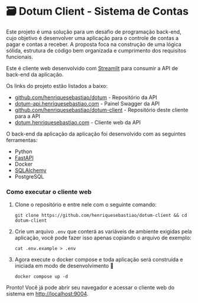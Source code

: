 # 🗃️ Dotum Client - Sistema de Contas

Este projeto é uma solução para um desafio de programação back-end, cujo objetivo é desenvolver uma aplicação para o controle de contas a pagar e contas a receber. A proposta foca na construção de uma lógica sólida, estrutura de código bem organizada e cumprimento dos requisitos funcionais.

Este é cliente web desenvolvido com [Streamlit](https://streamlit.io/) para consumir a API de back-end da aplicação.

Os links do projeto estão listados a baixo:

- [github.com/henriquesebastiao/dotum](https://github.com/henriquesebastiao/dotum) - Repositório da API
- [dotum-api.henriquesebastiao.com](https://dotum-api.henriquesebastiao.com) - Painel Swagger da API
- [github.com/henriquesebastiao/dotum-client](https://github.com/henriquesebastiao/dotum-client) - Repositório deste cliente para a API
- [dotum.henriquesebastiao.com](https://dotum.henriquesebastiao.com) - Cliente web da API

O back-end da aplicação da aplicação foi desenvolvido com as seguintes ferramentas:

- Python
- [FastAPI](https://fastapi.tiangolo.com/)
- Docker
- [SQLAlchemy](https://www.sqlalchemy.org/)
- PostgreSQL

### Como executar o cliente web

1. Clone o repositório e entre nele com o seguinte comando:

    ```shell
    git clone https://github.com/henriquesebastiao/dotum-client && cd dotum-client
    ```

2. Crie um arquivo `.env` que conterá as variáveis de ambiente exigidas pela aplicação, você pode fazer isso apenas copiando o arquivo de exemplo:

    ```shell
    cat .env.example > .env
    ```

3. Agora execute o docker compose e toda aplicação será construída e iniciada em modo de desenvolvimento 🚀

    ```shell
    docker compose up -d
    ```

Pronto! Você já pode abrir seu navegador e acessar o cliente web do sistema em [http://localhost:9004](http://localhost:9004).
